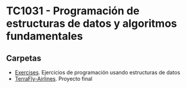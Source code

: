 # TC1031 - Programación de estructuras de datos y algoritmos fundamentales

## Carpetas

- [Exercises](./Exercises/). Ejercicios de programación usando estructuras de datos
- [TerraFly-Airlines](./TerraFly-Airlines/). Proyecto final